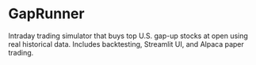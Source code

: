 # GapRunner
Intraday trading simulator that buys top U.S. gap-up stocks at open using real historical data. Includes backtesting, Streamlit UI, and Alpaca paper trading.
